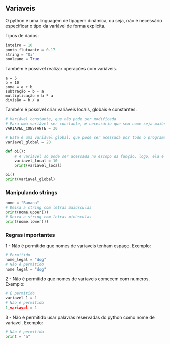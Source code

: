 ## Variaveis

O python é uma linguagem de tipagem dinâmica, ou seja, não é necessário especificar o tipo da variável de forma explicita.

Tipos de dados:

```py
inteiro = 10
ponto_flutuante = 0.17
string = "Oi"
booleano = True
```

Também é possível realizar operações com variáveis.

```
a = 5 
b = 10 
soma = a + b 
subtração = b - a
multiplicação = b * a 
divisão = b / a 
```

Também é possível criar variáveis locais, globais e constantes.

```py
# Variável constante, que não pode ser modificada
# Para uma variável ser constante, é necessário que seu nome seja maiúsculo
VARIAVEL_CONSTANTE = 30

# Esta é uma variável global, que pode ser acessada por todo o programa
variavel_global = 20

def oi():
    # A variável só pode ser acessada no escopo da função, logo, ela é uma variável local
    variavel_local = 10
    print(variavel_local)

oi()
print(variavel_global)
```

### Manipulando strings

```py
nome = "Banana"
# Deixa a string com letras maiúsculas
print(nome.upper())
# Deixa a string com letras minúsculas
print(nome.lower())
```

### Regras importantes

1 - Não é permitido que nomes de variaveis tenham espaço. Exemplo:

```py
# Permitido
nome_legal = "dog"
# Não é permitido
nome legal = "dog"
```

2 - Não é permitido que nomes de variaveis comecem com numeros. Exemplo:

```py
# É permitido
variavel_1 = 1
# Não é permitido
1_variavel = 1
```

3 - Não é permitido usar palavras reservadas do python como nome de variavel. Exemplo:

```py
# Não é permitido
print = "a"
```